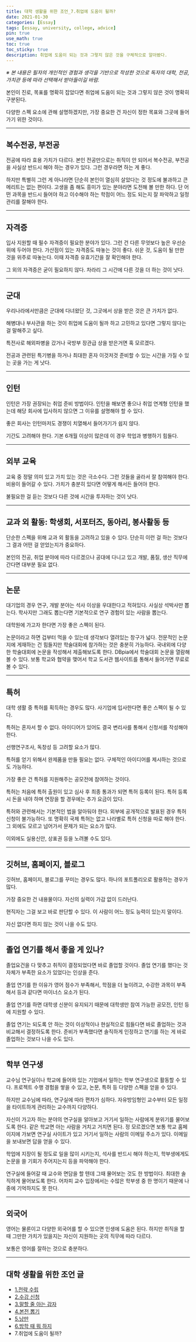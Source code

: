 ```yaml
---
title: 대학 생활을 위한 조언_7.취업에 도움이 될까?
date: 2021-01-30
categories: [Essay]
tags: [essay, university, college, advice]
pin: true
use_math: true
toc: true
toc_sticky: true
description: 취업에 도움이 되는 것과 그렇지 않은 것을 구체적으로 알아봤다.
---
```


_※ 본 내용은 필자의 개인적인 경험과 생각을 기반으로 작성한 것으로 독자의 대학, 전공, 가치관 등에 따라 선택해서 받아들이길 바람._  

본인이 진로, 목표를 명확히 잡았다면 취업에 도움이 되는 것과 그렇지 않은 것이 명확히 구분된다.

다양한 스펙 요소에 관해 설명하겠지만, 가장 중요한 건 자신이 정한 목표와 그곳에 들어가기 위한 것이다.

***

## __복수전공, 부전공__

전공에 따라 효용 가치가 다르다. 본인 전공만으로는 취직이 안 되어서 복수전공, 부전공을 사실상 반드시 해야 하는 경우가 있다. 그런 경우라면 하는 게 좋다.

하지만 특별히 그런 게 아니라면 단순히 본인이 열심히 살았다는 것 정도에 불과하고 큰 메리트는 없는 편이다. 고생을 좀 해도 흥미가 있는 분야라면 도전해 볼 만한 하다. 단 어떤 과목을 반드시 들어야 하고 이수해야 하는 학점이 어느 정도 되는지 잘 파악하고 일정 관리를 잘해야 한다.

***

## __자격증__

입사 지원할 때 필수 자격증이 필요한 분야가 있다. 그런 건 다른 무엇보다 높은 우선순위에 두어야 한다. 가산점이 있는 자격증도 따놓는 것이 좋다. 쉬운 것, 도움이 될 만한 것을 위주로 따놓는다. 이때 자격증 유효기간을 잘 확인해야 한다.

그 외의 자격증은 굳이 필요하지 않다. 차라리 그 시간에 다른 것을 더 하는 것이 낫다.

***

## __군대__

우리나라에서만큼은 군대에 다녀왔단 것, 그곳에서 상을 받은 것은 큰 가치가 없다.

해병대나 부사관을 하는 것이 취업에 도움이 될까 하고 고민하고 있다면 그렇지 않다는 걸 말해주고 싶다.

특전사로 해외파병을 갔거나 국방부 장관급 상을 받은거면 혹 모르겠다.

전공과 관련된 특기병을 하거나 최대한 혼자 이것저것 준비할 수 있는 시간을 가질 수 있는 곳을 가는 게 낫다.

***

## __인턴__

인턴은 가장 권장되는 취업 준비 방법이다. 인턴을 해보면 좋으나 취업 연계형 인턴을 했는데 해당 회사에 입사하지 않으면 그 이유를 설명해야 할 수 있다.

좋은 회사는 인턴마저도 경쟁이 치열해서 들어가기가 쉽지 않다.

기간도 고려해야 한다. 기본 6개월 이상이 많은데 이 경우 학업과 병행하기 힘들다.

***

## __외부 교육__

교육 중 정말 의미 있고 가치 있는 것은 극소수다. 그런 것들을 골라서 잘 참여해야 한다. 비용이 들어갈 수 있다. 가치가 충분히 있다면 어떻게 해서든 들어야 한다.

불필요한 걸 듣는 것보다 다른 것에 시간을 투자하는 것이 낫다.

***

## __교과 외 활동: 학생회, 서포터즈, 동아리, 봉사활동 등__

단순한 스펙을 위해 교과 외 활동을 고려하고 있을 수 있다. 단순히 이런 걸 하는 것보다 그 결과 어떤 걸 얻었는지가 중요하다.

본인의 전공, 취업 분야에 따라 다르겠으나 공대에 다니고 있고 개발, 품질, 생산 직무에 간다면 대부분 필요 없다.

***

## __논문__

대기업의 경우 연구, 개발 분야는 석사 이상을 우대한다고 적혀있다. 사실상 석박사만 뽑는다. 학사지만 그래도 뽑는다면 기본적으로 연구 경험이 있는 사람을 뽑는다.

대학원에 가고자 한다면 가장 좋은 스펙이 된다.

논문이라고 하면 겁부터 먹을 수 있는데 생각보다 열려있는 창구가 넓다. 전문적인 논문지에 게재하는 건 힘들지만 학술대회에 참가하는 것은 충분히 가능하다. 국내외에 다양한 학술대회에 논문을 작성해서 제출해보도록 한다. DBpia에서 학술대회 논문을 열람해볼 수 있다. 보통 학교와 협약을 맺어서 학교 도서관 웹사이트를 통해서 들어가면 무료로 볼 수 있다.

***

## __특허__

대학 생활 중 특허를 획득하는 경우도 많다. 사기업에 입사한다면 좋은 스펙이 될 수 있다.

특허는 혼자서 할 수 없다. 아이디어가 있어도 결국 변리사를 통해서 신청서를 작성해야 한다.

선행연구조사, 독창성 등 고려할 요소가 많다.

특허를 얻기 위해서 완제품을 만들 필요는 없다. 구체적인 아이디어를 제시하는 것으로도 가능하다.

가장 좋은 건 특허를 지원해주는 공모전에 참여하는 것이다.

특허는 처음에 특허 출원이 있고 심사 후 최종 통과가 되면 특허 등록이 된다. 특허 등록 시 돈을 내야 하며 연장을 할 경우에는 추가 요금이 있다.

특허와 관련해서는 기본적인 법을 알아둬야 한다. 외부에 공개적으로 발표된 경우 특허 신청이 불가능하다. 또 명확히 국제 특허는 없고 나라별로 특허 신청을 따로 해야 한다. 그 외에도 모르고 넘어가서 문제가 되는 요소가 많다.

이외에도 실용신안, 상표권 등을 노려볼 수도 있다.

***

## __깃허브, 홈페이지, 블로그__

깃허브, 홈페이지, 블로그를 꾸미는 경우도 많다. 하나의 포트폴리오로 활용하는 경우가 많다.

가장 중요한 건 내용물이다. 자신의 실력이 가감 없이 드러난다.

현직자는 그걸 보고 바로 판단할 수 있다. 이 사람이 어느 정도 능력이 있는지 말이다.

자신 없다면 하지 않는 것이 나을 수도 있다.

***

## __졸업 연기를 해서 좋을 게 있나?__

졸업요건을 다 맞추고 취직이 결정되었다면 바로 졸업할 것이다. 졸업 연기를 했다는 것 자체가 부족한 요소가 있었다는 인상을 준다.

졸업 연기를 한 이유가 영어 점수가 부족해서, 학점을 더 높이려고, 수강한 과목이 부족해서 등과 같다면 마이너스 요소가 된다.

졸업 연기를 하면 대학생 신분이 유지되기 때문에 대학생만 참여 가능한 공모전, 인턴 등에 지원할 수 있다.

졸업 연기는 되도록 안 하는 것이 이상적이나 현실적으로 힘들다면 바로 졸업하는 것과 비교해서 결정하도록 한다. 준비가 부족했다면 솔직하게 인정하고 연기를 하는 게 바로 졸업하는 것보다 나을 수도 있다.

***

## __학부 연구생__

교수님 연구실이나 학교에 들어와 있는 기업에서 일하는 학부 연구생으로 활동할 수 있다. 프로젝트 수행 경험을 쌓을 수 있고, 논문, 특허 등 다양한 스펙을 얻을 수 있다.

하지만 교수님에 따라, 연구실에 따라 편차가 심하다. 자유방임형인 교수부터 모든 일정을 타이트하게 관리하는 교수까지 다양하다.

자신이 가고자 하는 분야의 연구실을 알아보고 거기서 일하는 사람에게 분위기를 물어보도록 한다. 같은 학교면 아는 사람을 거치고 거치면 된다. 정 모르겠으면 보통 학교 홈페이지에 가보면 연구실 사이트가 있고 거기서 일하는 사람의 이메일 주소가 있다. 이메일을 보내보면 답을 얻을 수 있다.

학업에 지장이 될 정도로 일을 많이 시키는지, 석사를 반드시 해야 하는지, 학부생에게도 논문을 쓸 기회가 주어지는지 등을 파악해야 한다.

연구실에 들어갈 때 교수와 면담을 할 텐데 그때 물어보는 것도 한 방법이다. 최대한 솔직하게 물어보도록 한다. 어차피 교수 입장에서는 수많은 학부생 중 한 명이기 때문에 나중에 기억하지도 못 한다.

***

## __외국어__

영어는 물론이고 다양한 외국어를 할 수 있으면 인생에 도움은 된다. 하지만 취직을 할 때 그만한 가치가 있을지는 자신이 지원하는 곳의 직무에 따라 다르다.

보통은 영어를 잘하는 것으로 충분하다.

***

## __대학 생활을 위한 조언 글__

- [1.전략 수립](https://chalgx.github.io/essay/AdviceforUniversity1)
- [2.수강 신청](https://chalgx.github.io/essay/AdviceforUniversity2)
- [3.말할 줄 아는 감자](https://chalgx.github.io/essay/AdviceforUniversity3)
- [4.본전 뽑기](https://chalgx.github.io/essay/AdviceforUniversity4)
- [5.낭만](https://chalgx.github.io/essay/AdviceforUniversity5)
- [6.방학 때 뭐 하지](https://chalgx.github.io/essay/AdviceforUniversity6)
- 7.취업에 도움이 될까?
